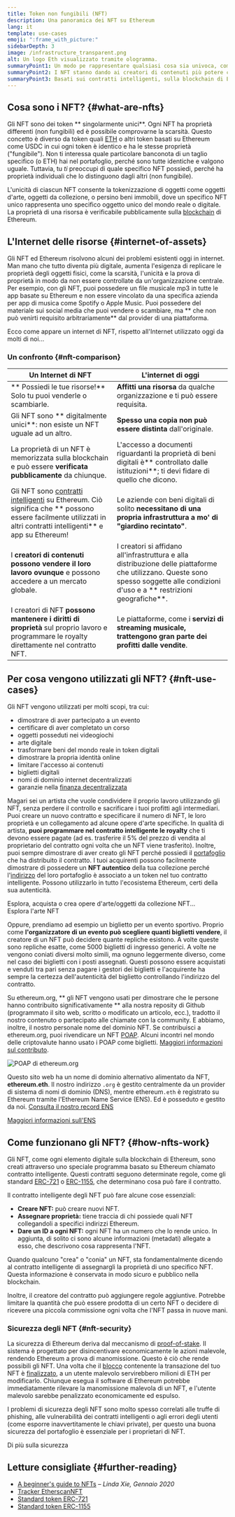 ```yaml
---
title: Token non fungibili (NFT)
description: Una panoramica dei NFT su Ethereum
lang: it
template: use-cases
emoji: ":frame_with_picture:"
sidebarDepth: 3
image: /infrastructure_transparent.png
alt: Un logo Eth visualizzato tramite ologramma.
summaryPoint1: Un modo pe rappresentare qualsiasi cosa sia univoca, come una risorsa basata su Ethereum.
summaryPoint2: I NFT stanno dando ai creatori di contenuti più potere che mai.
summaryPoint3: Basati sui contratti intelligenti, sulla blockchain di Ethereum.
---
```


## Cosa sono i NFT? {#what-are-nfts}

Gli NFT sono dei token ** singolarmente unici**. Ogni NFT ha proprietà differenti (non fungibili) ed è possibile comprovarne la scarsità. Questo concetto è diverso da token quali [ETH](/glossary/#ether) o altri token basati su Ethereum come USDC in cui ogni token è identico e ha le stesse proprietà ("fungibile"). Non ti interessa quale particolare banconota di un taglio specifico (o ETH) hai nel portafoglio, perché sono tutte identiche e valgono uguale. Tuttavia, tu _ti_ preoccupi di quale specifico NFT possiedi, perché ha proprietà individuali che lo distinguono dagli altri (non fungibile).

L'unicità di ciascun NFT consente la tokenizzazione di oggetti come oggetti d'arte, oggetti da collezione, o persino beni immobili, dove un specifico NFT unico rappresenta uno specifico oggetto unico del mondo reale o digitale. La proprietà di una risorsa è verificabile pubblicamente sulla [blockchain](/glossary/#blockchain) di Ethereum.

<YouTube id="Xdkkux6OxfM" />

## L'Internet delle risorse {#internet-of-assets}

Gli NFT ed Ethereum risolvono alcuni dei problemi esistenti oggi in internet. Man mano che tutto diventa più digitale, aumenta l'esigenza di replicare le proprietà degli oggetti fisici, come la scarsità, l'unicità e la prova di proprietà in modo da non essere controllate da un'organizzazione centrale. Per esempio, con gli NFT, puoi possedere un file musicale mp3 in tutte le app basate su Ethereum e non essere vincolato da una specifica azienda per app di musica come Spotify o Apple Music. Puoi possedere del materiale sui social media che puoi vendere o scambiare, ma ** che non può venirti requisito arbitrariamente** dal provider di una piattaforma.

Ecco come appare un internet di NFT, rispetto all'Internet utilizzato oggi da molti di noi...

### Un confronto {#nft-comparison}

| Un Internet di NFT                                                                                                                                                                           | L'internet di oggi                                                                                                                                                                   |
| -------------------------------------------------------------------------------------------------------------------------------------------------------------------------------------------- | ------------------------------------------------------------------------------------------------------------------------------------------------------------------------------------ |
| ** Possiedi le tue risorse!** Solo tu puoi venderle o scambiarle.                                                                                                                            | **Affitti una risorsa** da qualche organizzazione e ti può essere requisita.                                                                                                         |
| Gli NFT sono ** digitalmente unici**: non esiste un NFT uguale ad un altro.                                                                                                                  | **Spesso una copia non può essere distinta** dall'originale.                                                                                                                         |
| La proprietà di un NFT è memorizzata sulla blockchain e può essere **verificata pubblicamente** da chiunque.                                                                                 | L'accesso a documenti riguardanti la proprietà di beni digitali è** controllato dalle istituzioni**; ti devi fidare di quello che dicono.                                            |
| Gli NFT sono [contratti intelligenti](/glossary/#smart-contract) su Ethereum. Ciò significa che ** possono essere facilmente utilizzati in altri contratti intelligenti** e app su Ethereum! | Le aziende con beni digitali di solito **necessitano di una propria infrastruttura a mo' di "giardino recintato"**.                                                                  |
| I **creatori di contenuti possono vendere il loro lavoro ovunque** e possono accedere a un mercato globale.                                                                                  | I creatori si affidano all'infrastruttura e alla distribuzione delle piattaforme che utilizzano. Queste sono spesso soggette alle condizioni d'uso e a ** restrizioni geografiche**. |
| I creatori di NFT **possono mantenere i diritti di proprietà** sul proprio lavoro e programmare le royalty direttamente nel contratto NFT.                                                   | Le piattaforme, come i **servizi di streaming musicale, trattengono gran parte dei profitti dalle vendite**.                                                                         |

## Per cosa vengono utilizzati gli NFT? {#nft-use-cases}

Gli NFT vengono utilizzati per molti scopi, tra cui:

- dimostrare di aver partecipato a un evento
- certificare di aver completato un corso
- oggetti posseduti nei videogiochi
- arte digitale
- trasformare beni del mondo reale in token digitali
- dimostrare la propria identità online
- limitare l'accesso ai contenuti
- biglietti digitali
- nomi di dominio internet decentralizzati
- garanzie nella [ finanza decentralizzata](/glossary/#defi)

Magari sei un artista che vuole condividere il proprio lavoro utilizzando gli NFT, senza perdere il controllo e sacrificare i tuoi profitti agli intermediari. Puoi creare un nuovo contratto e specificare il numero di NFT, le loro proprietà e un collegamento ad alcune opere d'arte specifiche. In qualità di artista, **puoi programmare nel contratto intelligente le royalty** che ti devono essere pagate (ad es. trasferire il 5% del prezzo di vendita al proprietario del contratto ogni volta che un NFT viene trasferito). Inoltre, puoi sempre dimostrare di aver creato gli NFT perché possiedi il [portafoglio](/glossary/#wallet) che ha distribuito il contratto. I tuoi acquirenti possono facilmente dimostrare di possedere un **NFT autentico** della tua collezione perché l'[indirizzo](/glossary/#address) del loro portafoglio è associato a un token nel tuo contratto intelligente. Possono utilizzarlo in tutto l'ecosistema Ethereum, certi della sua autenticità.

<InfoBanner shouldSpaceBetween emoji=":eyes:" mt="8">
  <div>Esplora, acquista o crea opere d'arte/oggetti da collezione NFT...</div>
  <ButtonLink to="/dapps/?category=collectibles#explore">
    Esplora l'arte NFT
  </ButtonLink>
</InfoBanner>

Oppure, prendiamo ad esempio un biglietto per un evento sportivo. Proprio come **l'organizzatore di un evento può scegliere quanti biglietti vendere**, il creatore di un NFT può decidere quante repliche esistono. A volte queste sono repliche esatte, come 5000 biglietti di ingresso generici. A volte ne vengono coniati diversi molto simili, ma ognuno leggermente diverso, come nel caso dei biglietti con i posti assegnati. Questi possono essere acquistati e venduti tra pari senza pagare i gestori dei biglietti e l'acquirente ha sempre la certezza dell'autenticità del biglietto controllando l'indirizzo del contratto.

Su ethereum.org, ** gli NFT vengono usati per dimostrare che le persone hanno contribuito significativamente ** alla nostra reposity di Github (programmato il sito web, scritto o modificato un articolo, ecc.), tradotto il nostro contenuto o partecipato alle chiamate con la community. E abbiamo, inoltre, il nostro personale nome del dominio NFT. Se contribuisci a ethereum.org, puoi rivendicare un NFT [POAP](/glossary/#poap). Alcuni incontri nel mondo delle criptovalute hanno usato i POAP come biglietti. [Maggiori informazioni sul contributo](/contributing/#poap).

![POAP di ethereum.org](./poap.png)

Questo sito web ha un nome di dominio alternativo alimentato da NFT, **ethereum.eth**. Il nostro indirizzo `.org` è gestito centralmente da un provider di sistema di nomi di dominio (DNS), mentre ethereum`.eth` è registrato su Ethereum tramite l'Ethereum Name Service (ENS). Ed è posseduto e gestito da noi. [Consulta il nostro record ENS](https://app.ens.domains/name/ethereum.eth)

[Maggiori informazioni sull'ENS](https://app.ens.domains)

<Divider />

## Come funzionano gli NFT? {#how-nfts-work}

Gli NFT, come ogni elemento digitale sulla blockchain di Ethereum, sono creati attraverso uno speciale programma basato su Ethereum chiamato contratto intelligente. Questi contratti seguono determinate regole, come gli standard [ERC-721](/glossary/#erc-721) o [ERC-1155](/glossary/#erc-1155), che determinano cosa può fare il contratto.

Il contratto intelligente degli NFT può fare alcune cose essenziali:

- **Creare NFT:** può creare nuovi NFT.
- **Assegnare proprietà:** tiene traccia di chi possiede quali NFT collegandoli a specifici indirizzi Ethereum.
- **Dare un ID a ogni NFT:** ogni NFT ha un numero che lo rende unico. In aggiunta, di solito ci sono alcune informazioni (metadati) allegate a esso, che descrivono cosa rappresenta l'NFT.

Quando qualcuno "crea" o "conia" un NFT, sta fondamentalmente dicendo al contratto intelligente di assegnargli la proprietà di uno specifico NFT. Questa informazione è conservata in modo sicuro e pubblico nella blockchain.

Inoltre, il creatore del contratto può aggiungere regole aggiuntive. Potrebbe limitare la quantità che può essere prodotta di un certo NFT o decidere di ricevere una piccola commissione ogni volta che l'NFT passa in nuove mani.

### Sicurezza degli NFT {#nft-security}

La sicurezza di Ethereum deriva dal meccanismo di [proof-of-stake](/glossary/#pos). Il sistema è progettato per disincentivare economicamente le azioni malevole, rendendo Ethereum a prova di manomissione. Questo è ciò che rende possibili gli NFT. Una volta che il [blocco](/glossary/#block) contenente la transazione del tuo NFT è [finalizzato](/glossary/#finality), a un utente malevolo servirebbero milioni di ETH per modificarlo. Chiunque esegua il software di Ethereum potrebbe immediatamente rilevare la manomissione malevola di un NFT, e l'utente malevolo sarebbe penalizzato economicamente ed espulso.

I problemi di sicurezza degli NFT sono molto spesso correlati alle truffe di phishing, alle vulnerabilità dei contratti intelligenti o agli errori degli utenti (come esporre inavvertitamente le chiavi private), per questo una buona sicurezza del portafoglio è essenziale per i proprietari di NFT.

<ButtonLink to="/security/">
  Di più sulla sicurezza
</ButtonLink>

## Letture consigliate {#further-reading}

- [A beginner's guide to NFTs](https://linda.mirror.xyz/df649d61efb92c910464a4e74ae213c4cab150b9cbcc4b7fb6090fc77881a95d) – _Linda Xie, Gennaio 2020_
- [Tracker EtherscanNFT](https://etherscan.io/nft-top-contracts)
- [Standard token ERC-721](/developers/docs/standards/tokens/erc-721/)
- [Standard token ERC-1155](/developers/docs/standards/tokens/erc-1155/)

<Divider />

<QuizWidget quizKey="nfts" />

